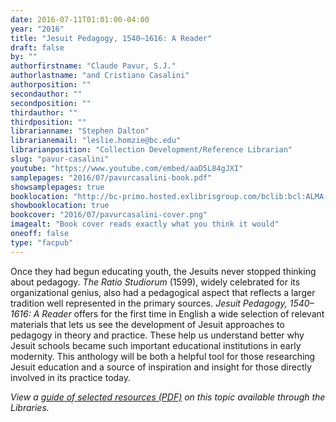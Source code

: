 ```yaml
---
date: 2016-07-11T01:01:00-04:00
year: "2016"
title: "Jesuit Pedagogy, 1540–1616: A Reader"
draft: false
by: ""
authorfirstname: "Claude Pavur, S.J."
authorlastname: "and Cristiano Casalini"
authorposition: ""
secondauthor: ""
secondposition: ""
thirdauthor: ""
thirdposition: ""
librarianname: "Stephen Dalton"
librarianemail: "leslie.homzie@bc.edu"
librarianposition: "Collection Development/Reference Librarian"
slug: "pavur-casalini"
youtube: "https://www.youtube.com/embed/aaD5L84gJXI"
samplepages: "2016/07/pavurcasalini-book.pdf"
showsamplepages: true
booklocation: "http://bc-primo.hosted.exlibrisgroup.com/bclib:bcl:ALMA-BC21461408870001021"
showbooklocation: true
bookcover: "2016/07/pavurcasalini-cover.png"
imagealt: "Book cover reads exactly what you think it would"
oneoff: false
type: "facpub"
---
```


Once they had begun educating youth, the Jesuits never stopped thinking about pedagogy. <em>The Ratio Studiorum</em> (1599), widely celebrated for its organizational genius, also had a pedagogical aspect that reflects a larger tradition well represented in the primary sources. <em>Jesuit Pedagogy, 1540–1616: A Reader</em> offers for the first time in English a wide selection of relevant materials that lets us see the development of Jesuit approaches to pedagogy in theory and practice. These help us understand better why Jesuit schools became such important educational institutions in early modernity. This anthology will be both a helpful tool for those researching Jesuit education and a source of inspiration and insight for those directly involved in its practice today.

<em>View a <a href="http://library.bc.edu/images/facpub/2016/07/pavurcasalini-guide.pdf">guide of selected resources (PDF)</a> on this topic available through the Libraries. </em>
